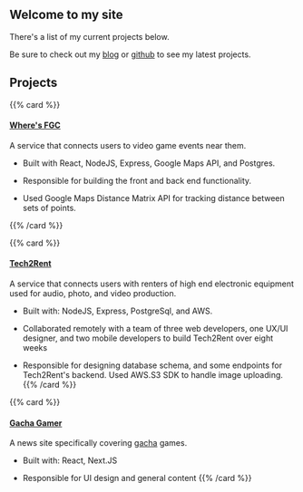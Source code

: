## Welcome to my site

There's a list of my current projects below.

Be sure to check out my [blog](http://douglasbowen.com/post) or
[github](http://github.com/notdb) to see my latest projects.


## Projects


{{% card %}}
#### [Where's FGC](http://wheresfgc.com)
A service that connects users to video game events near them. 

- Built with React, NodeJS, Express, Google Maps API, and Postgres. 

- Responsible for building the front and back end functionality. 

- Used Google Maps Distance Matrix API for tracking distance between sets of points.

{{% /card %}}


<!--[Waifu Time](http://waifutime.com) - Currently fictional pre-workout supplement intended to be taken 15-30 minutes prior to vigorous exercise.-->
{{% card %}}
#### [Tech2Rent](http://tech2rent.co)
A service that connects users with renters of high end electronic equipment used for audio, photo, and video production. 

- Built with: NodeJS, Express, PostgreSql, and AWS. 

- Collaborated remotely with a team of three web developers, one UX/UI designer,
and two mobile developers to build Tech2Rent over eight weeks

- Responsible for designing database schema, and some endpoints for Tech2Rent's backend. Used AWS.S3 SDK to handle image uploading.
{{% /card %}}

{{% card %}}
#### [Gacha Gamer](http://gachagamer.com) 
A news site specifically covering [gacha](https://en.wikipedia.org/wiki/Gacha_game) games.

- Built with: React, Next.JS

- Responsible for UI design and general content
{{% /card %}}




<!--
[Yell At A Human](http://www.yellatahuman.com) - A service that lets you yell at
a human to vent your frustrations. 

- Complete with randomized call waiting time and elevator muzak. 
-->
